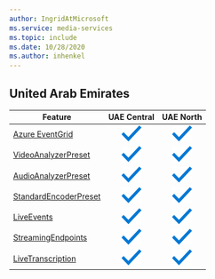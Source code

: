```yaml
---
author: IngridAtMicrosoft
ms.service: media-services 
ms.topic: include
ms.date: 10/28/2020
ms.author: inhenkel
---
```


<!--Feature availability in region-->
## United Arab Emirates

| Feature | UAE Central | UAE North |
| --- | :---: | :---: |
| [Azure EventGrid](../reacting-to-media-services-events.md) |![Azure EventGrid UAE Central general availability](../media/azure-clouds-regions/ga.svg)  |![Azure EventGrid UAE North general availability](../media/azure-clouds-regions/ga.svg) |
| [VideoAnalyzerPreset](../analyzing-video-audio-files-concept.md) |![VideoAnalyzerPreset UAE Central general availability](../media/azure-clouds-regions/ga.svg)  | ![VideoAnalyzerPreset UAE North general availability](../media/azure-clouds-regions/ga.svg) |
| [AudioAnalyzerPreset](../analyzing-video-audio-files-concept.md) |![AudioAnalyzerPreset UAE Central general availability](../media/azure-clouds-regions/ga.svg)  | ![AudioAnalyzerPreset UAE North general availability](../media/azure-clouds-regions/ga.svg) |
| [StandardEncoderPreset](../encoding-concept.md) |![StandardEncoderPreset UAE Central general availability](../media/azure-clouds-regions/ga.svg)  | ![StandardEncoderPreset UAE North general availability](../media/azure-clouds-regions/ga.svg) |
| [LiveEvents](../live-streaming-overview.md) |![LiveEvents UAE Central general availability](../media/azure-clouds-regions/ga.svg)  | ![LiveEvents UAE North general availability](../media/azure-clouds-regions/ga.svg) |
| [StreamingEndpoints](../streaming-endpoint-concept.md) |![StreamingEndpoints UAE Central general availability](../media/azure-clouds-regions/ga.svg) | ![StreamingEndpoints UAE North general availability](../media/azure-clouds-regions/ga.svg) |
| [LiveTranscription](../live-transcription.md) |![LiveTranscription UAE Central general availability](../media/azure-clouds-regions/ga.svg) |![LiveTranscription UAE North general availability](../media/azure-clouds-regions/ga.svg) |

